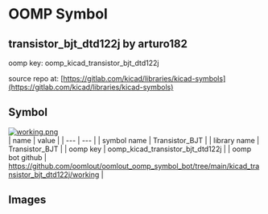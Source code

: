 # OOMP Symbol  
## transistor_bjt_dtd122j  by arturo182  
  
oomp key: oomp_kicad_transistor_bjt_dtd122j  
  
source repo at: [https://gitlab.com/kicad/libraries/kicad-symbols](https://gitlab.com/kicad/libraries/kicad-symbols)  
## Symbol  
  
[![working.png](working_600.png)](working.png)  
| name | value | 
| --- | --- | 
| symbol name | Transistor_BJT | 
| library name | Transistor_BJT | 
| oomp key | oomp_kicad_transistor_bjt_dtd122j | 
| oomp bot github | https://github.com/oomlout/oomlout_oomp_symbol_bot/tree/main/kicad_transistor_bjt_dtd122j/working | 
## Images  
